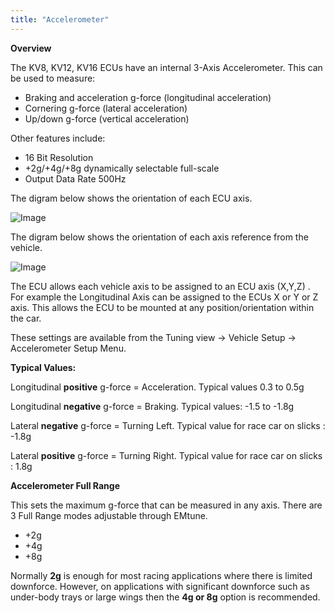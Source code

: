 ```yaml
---
title: "Accelerometer"
---
```


**Overview**


The KV8, KV12, KV16 ECUs have an internal 3-Axis Accelerometer. This can be used to measure:


* Braking and acceleration g-force (longitudinal acceleration)&nbsp;
* Cornering g-force (lateral acceleration)&nbsp;
* Up/down g-force (vertical acceleration)&nbsp;


Other features include:


* &#49;6 Bit Resolution
* \+2g/+4g/+8g dynamically selectable full-scale
* Output Data Rate 500Hz



The digram below shows the orientation of each ECU axis.


![Image](</lib/KV8\_white\_inc.jpg>)



The digram below shows the orientation of each axis reference from the vehicle.


![Image](</lib/g-force axis diection.jpg>)


The ECU allows each vehicle axis to be assigned to an ECU axis (X,Y,Z) .&nbsp; For example the Longitudinal Axis can be assigned to the ECUs X or Y or Z axis. This allows the ECU to be mounted at any position/orientation within the car.


These settings are available from the Tuning view -\> Vehicle Setup -\> Accelerometer Setup Menu.


**Typical Values:**


Longitudinal **positive** g-force = Acceleration. Typical values 0.3 to 0.5g

Longitudinal **negative** g-force = Braking. Typical values: -1.5 to -1.8g



Lateral **negative** g-force = Turning Left. Typical value for race car on slicks : -1.8g

Lateral **positive** g-force = Turning Right. Typical value for race car on slicks : 1.8g




**Accelerometer Full Range**

This sets the maximum g-force that can be measured in any axis. There are 3 Full Range modes adjustable through EMtune.&nbsp;


* \+2g
* \+4g
* \+8g


Normally **2g** is enough for most racing applications where there is limited downforce. However, on applications with significant downforce such as under-body trays or large wings then the **4g or 8g** option is recommended.

